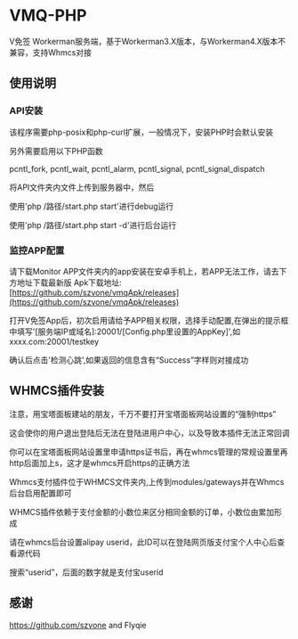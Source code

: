 # VMQ-PHP

V免签 Workerman服务端，基于Workerman3.X版本，与Workerman4.X版本不兼容，支持Whmcs对接

## 使用说明

### API安装

该程序需要php-posix和php-curl扩展，一般情况下，安装PHP时会默认安装

另外需要启用以下PHP函数

pcntl_fork,
pcntl_wait,
pcntl_alarm,
pcntl_signal,
pcntl_signal_dispatch

将API文件夹内文件上传到服务器中，然后

使用'php /路径/start.php start'进行debug运行

使用'php /路径/start.php start -d'进行后台运行

### 监控APP配置

请下载Monitor APP文件夹内的app安装在安卓手机上，若APP无法工作，请去下方地址下载最新版
Apk下载地址:[https://github.com/szvone/vmqApk/releases](https://github.com/szvone/vmqApk/releases)

打开V免签App后，初次启用请给予APP相关权限，选择手动配置,在弹出的提示框中填写'[服务端IP或域名]:20001/[Config.php里设置的AppKey]',如 xxxx.com:20001/testkey

确认后点击'检测心跳',如果返回的信息含有“Success”字样则对接成功

## WHMCS插件安装

注意，用宝塔面板建站的朋友，千万不要打开宝塔面板网站设置的“强制https”

这会使你的用户退出登陆后无法在登陆进用户中心，以及导致本插件无法正常回调

你可以在宝塔面板网站设置里申请https证书后，再在whmcs管理的常规设置里再http后面加上s，这才是whmcs开启https的正确方法

Whmcs支付插件位于WHMCS文件夹内,上传到modules/gateways并在Whmcs后台启用配置即可

WHMCS插件依赖于支付金额的小数位来区分相同金额的订单，小数位由累加形成

请在whmcs后台设置alipay userid，此ID可以在登陆网页版支付宝个人中心后查看源代码

搜索“userid”，后面的数字就是支付宝userid

## 感谢

https://github.com/szvone and 
Flyqie

